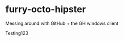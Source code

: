 furry-octo-hipster
==================

Messing around with GitHub + the GH windows client

Testing123
